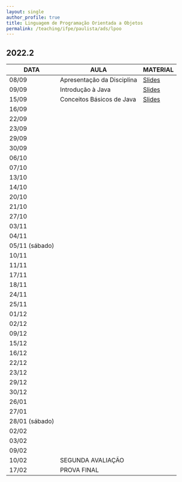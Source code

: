```yaml
---
layout: single
author_profile: true
title: Linguagem de Programação Orientada a Objetos
permalink: /teaching/ifpe/paulista/ads/lpoo
---
```


## 2022.2

|DATA|AULA|MATERIAL|
|---|---|---|
| 08/09 | Apresentação da Disciplina | <a href="https://docs.google.com/presentation/d/1jWnBGojLLQ9dMcATtshSuyK37bZkc4rJyLYL4D8w5AQ/edit?usp=sharing" target="_blank">Slides</a> | 
| 09/09 | Introdução à Java | <a href="https://docs.google.com/presentation/d/1zXVso1PDn8M3cKg13-d9mICXT3n57Dgqd2pBcz2bpqU/edit?usp=sharing" target="_blank">Slides</a> | 
| 15/09 | Conceitos Básicos de Java | <a href="https://docs.google.com/presentation/d/1NcdRbHSsoWCQ5LUQJ0SJnRKlKEEcnuhLg8rD8JbEmaI/edit?usp=sharing" target="_blank">Slides</a> | 
| 16/09 |  |  | 
| 22/09 |  |  | 
| 23/09 |  |  | 
| 29/09 |  |  | 
| 30/09 |  |  | 
| 06/10 |  |  | 
| 07/10 |  |  | 
| 13/10 |  |  | 
| 14/10 |  |  | 
| 20/10 |  |  | 
| 21/10 |  |  | 
| 27/10 |  |  | 
| 03/11 |  |  | 
| 04/11 |  |  | 
| 05/11 (sábado) |  |  | 
| 10/11 |  |  | 
| 11/11 |  | | 
| 17/11 |  |  | 
| 18/11 |  |  | 
| 24/11 |  |  | 
| 25/11 |  |  | 
| 01/12 |  |  | 
| 02/12 |  |  | 
| 09/12 |  |  | 
| 15/12 |  |  | 
| 16/12 |  |  | 
| 22/12 |  |  | 
| 23/12 |  |  | 
| 29/12 |  |  | 
| 30/12 |  |  | 
| 26/01 |  |  | 
| 27/01 |  |  | 
| 28/01 (sábado) |  |  | 
| 02/02 |  |  | 
| 03/02 |  |  | 
| 09/02 |  |  | 
| 10/02 | SEGUNDA AVALIAÇÃO | | 
| 17/02 | PROVA FINAL |  |
